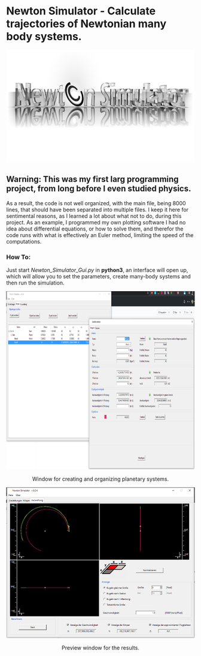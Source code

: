 # Newton Simulator - Calculate trajectories of Newtonian many body systems.
<p align="center">
<img src="https://github.com/Ntropic/Physics/blob/master/Newton_Simulator/Icon/Newton%20Simulator/PostProduktion%201.png?raw=true" width="900" height="300" />
</p>



## Warning: This was my first larg programming project, from long before I even studied physics.
As a result, the code is not well organized, with the main file, being 8000 lines, that should have been separated into multiple files. I keep it here for sentimental reasons, as I learned a lot about what not to do, during this project.
As an example, I programmed my own plotting software
I had no idea about differential equations, or how to solve them, and therefor the code runs with what is effectively an Euler method, limiting the speed of the computations.

### How To: 
Just start *Newton_Simulator_Gui.py* in **python3**, an interface will open up, which will allow you to set the parameters, create many-body systems and then run the simulation.


<p align="center">
<img src="https://github.com/Ntropic/Physics/blob/master/Newton_Simulator/Screenshots/Screenshot%20(834).png?raw=true" width="922" height="475" />
</p>
<p align="center"> 
Window for creating and organizing planetary systems. 
</p>

<p align="center">
<img src="https://github.com/Ntropic/Physics/blob/master/Newton_Simulator/Screenshots/Screenshot%20(835).png?raw=true" width="516" height="402" />
</p>
<p align="center"> 
Preview window for the results.
</p>
